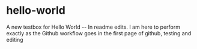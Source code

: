 # hello-world
A new testbox for Hello World -- In readme edits.
I am here to perform exactly as the Github workflow goes in the first page of github, testing and editing
